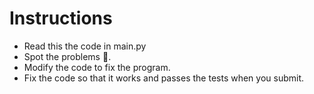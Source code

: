 # Instructions
- Read this the code in main.py
- Spot the problems 🐞.
- Modify the code to fix the program.
- Fix the code so that it works and passes the tests when you submit.
